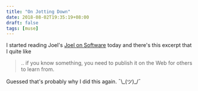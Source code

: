 ```yaml
---
title: "On Jotting Down"
date: 2018-08-02T19:35:19+08:00
draft: false
tags: [muse]
---
```


I started reading Joel's [Joel on Software][1] today and there's this excerpt that I quite like

> .. if you know something, you need to publish it on the Web for others to learn from.

Guessed that's probably why I did this again. ¯\\_(ツ)\_/¯

[1]:https://www.amazon.com/Joel-Software-Occasionally-Developers-Designers/dp/1590593898